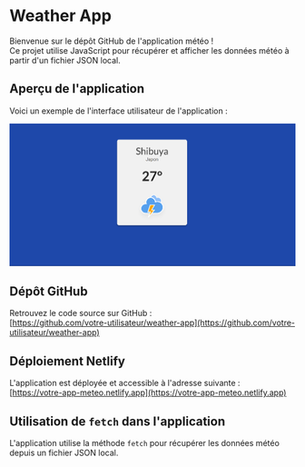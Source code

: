 
# Weather App

Bienvenue sur le dépôt GitHub de l'application météo !  
Ce projet utilise JavaScript pour récupérer et afficher les données météo à partir d'un fichier JSON local.

## Aperçu de l'application

Voici un exemple de l'interface utilisateur de l'application :

![Aperçu de l'application météo](./shibuya.png)

## Dépôt GitHub

Retrouvez le code source sur GitHub :  
[https://github.com/votre-utilisateur/weather-app](https://github.com/votre-utilisateur/weather-app)

## Déploiement Netlify

L'application est déployée et accessible à l'adresse suivante :  
[https://votre-app-meteo.netlify.app](https://votre-app-meteo.netlify.app)

## Utilisation de `fetch` dans l'application

L'application utilise la méthode `fetch` pour récupérer les données météo depuis un fichier JSON local.

